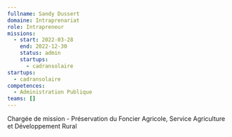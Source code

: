 ```yaml
---
fullname: Sandy Dussert
domaine: Intraprenariat
role: Intrapreneur
missions:
  - start: 2022-03-28
    end: 2022-12-30
    status: admin
    startups:
      - cadransolaire
startups:
  - cadransolaire
competences:
  - Administration Publique
teams: []
---
```

Chargée de mission - Préservation du Foncier Agricole, Service Agriculture et Développement Rural